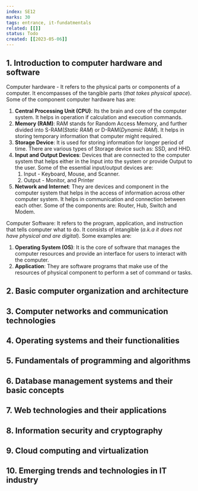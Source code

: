 ```yaml
---
index: SE12
marks: 30
tags: entrance, it-fundatmentals
related: [[]]
status: Todo
created: [[2023-05-06]]
---
```


## 1. Introduction to computer hardware and software

Computer hardware - It refers to the physical parts or components of a computer. It encompasses of the tangible parts (_that takes physical space_). Some of the component computer hardware has are: 
1. **Central Processing Unit (CPU)**: Its the brain and core of the computer system. It helps in operation if calculation and execution commands.
2. **Memory (RAM)**: RAM stands for Random Access Memory, and further divided into S-RAM(_Static RAM_) or D-RAM(_Dynamic RAM_). It helps in storing temporary information that computer might required. 
3. **Storage Device**: It is used for storing information for longer period of time. There are various types of Storage device such as: SSD, and HHD. 
4. **Input and Output Devices**: Devices that are connected to the computer system that helps either in the Input into the system or provide Output to the user. Some of the essential input/output devices are: 
	1. Input - Keyboard, Mouse, and Scanner. 
	2. Output - Monitor, and Printer
5. **Network and Internet**: They are devices and component in the computer system that helps in the access of information across other computer system. It helps in communication and connection between each other. Some of the components are: Router, Hub, Switch and Modem. 

Computer Software: It refers to the program, application, and instruction that tells computer what to do. It consists of intangible (_a.k.a it does not have physical and are digital_). Some examples are:
1. **Operating System (OS)**: It is the core of software that manages the computer resources and provide an interface for users to interact with the computer.
2. **Application**: They are software programs that make use of the resources of physical component to perform a set of command or tasks. 

## 2. Basic computer organization and architecture


## 3. Computer networks and communication technologies
## 4. Operating systems and their functionalities
## 5. Fundamentals of programming and algorithms
## 6. Database management systems and their basic concepts
## 7. Web technologies and their applications
## 8. Information security and cryptography
## 9. Cloud computing and virtualization
## 10. Emerging trends and technologies in IT industry

